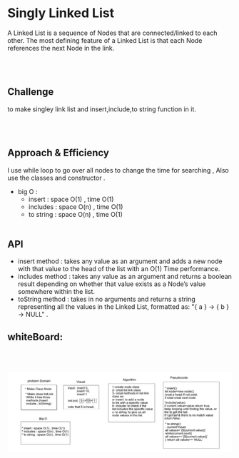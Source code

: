 # Singly Linked List
A Linked List is a sequence of Nodes that are connected/linked to each other. The most defining feature of a Linked List is that each Node references the next Node in the link.

<br><br>

## Challenge
to make singley link list and insert,include,to string function in it.

<br><br>


## Approach & Efficiency
 I use while loop to go over all nodes to change the time for searching ,
 Also use the classes and constructor .

 * big O :
    * insert : space O(1) , time O(1)
    * includes : space O(n) , time O(1)
    * to string : space O(n) , time O(1)
<br><br>

## API   
* insert method : takes any value as an argument and adds a new node with that value to the head of the list with an O(1) Time performance. 
* includes method : takes any value as an argument and returns a boolean result depending on whether that value exists as a Node’s value somewhere within the list.
* toString method : takes in no arguments and returns a string representing all the values in the Linked List, formatted as: "{ a } -> { b } -> NULL" .

## whiteBoard:

<br><br>


![img](../../../assets/linklist.png)


